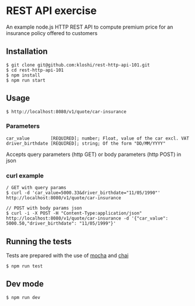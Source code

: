 # REST API exercise
An example node.js HTTP REST API to compute premium price for an insurance policy offered to customers
## Installation
```
$ git clone git@github.com:kloshi/rest-http-api-101.git
$ cd rest-http-api-101
$ npm install
$ npm run start
```
## Usage
```
$ http://localhost:8080/v1/quote/car-insurance
```
### Parameters
```
car_value        [REQUIRED]; number; Float, value of the car excl. VAT
driver_birthdate [REQUIRED]; string; Of the form "DD/MM/YYYY"
```
Accepts query parameters (http GET) or body parameters (http POST) in json
### curl example
```/
/ GET with query params
$ curl -d 'car_value=5000.33&driver_birthdate="11/05/1990"' http://localhost:8080/v1/quote/car-insurance
```
```
// POST with body params json
$ curl -i -X POST -H "Content-Type:application/json" http://localhost:8080/v1/quote/car-insurance -d '{"car_value": 5000.50,"driver_birthdate": "11/05/1999"}'
```
## Running the tests
Tests are prepared with the use of [mocha](https://mochajs.org/) and [chai](https://www.chaijs.com/)
```
$ npm run test
```
## Dev mode
```
$ npm run dev
```
